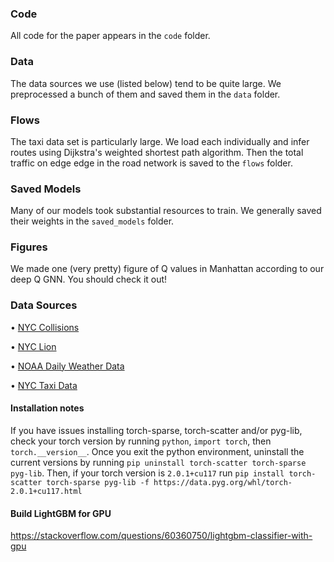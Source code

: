 ### Code

All code for the paper appears in the `code` folder.

### Data

The data sources we use (listed below) tend to be quite large. We preprocessed a bunch of them and saved them in the `data` folder.

### Flows

The taxi data set is particularly large. We load each individually and infer routes using Dijkstra's weighted shortest path algorithm. Then the total traffic on edge edge in the road network is saved to the `flows` folder.

### Saved Models

Many of our models took substantial resources to train. We generally saved their weights in the `saved_models` folder.

### Figures

We made one (very pretty) figure of Q values in Manhattan according to our deep Q GNN. You should check it out!

### Data Sources

• [NYC Collisions](https://data.cityofnewyork.us/Public-Safety/Motor-Vehicle-Collisions-Crashes/h9gi-nx95)

• [NYC Lion](https://www.nyc.gov/site/planning/data-maps/open-data/dwn-lion.page)

• [NOAA Daily Weather Data](https://www.ncdc.noaa.gov/cdo-web/datatools)

• [NYC Taxi Data](https://www1.nyc.gov/site/tlc/about/tlc-trip-record-data.page)

#### Installation notes
If you have issues installing torch-sparse, torch-scatter and/or pyg-lib, check your torch version by running `python`, `import torch`, then `torch.__version__`. Once you exit the python environment, uninstall the current versions by running `pip uninstall torch-scatter torch-sparse pyg-lib`. Then, if your torch version is `2.0.1+cu117` run `pip install torch-scatter torch-sparse pyg-lib -f https://data.pyg.org/whl/torch-2.0.1+cu117.html`

#### Build LightGBM for GPU
https://stackoverflow.com/questions/60360750/lightgbm-classifier-with-gpu
